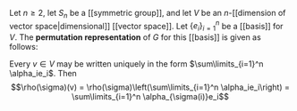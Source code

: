Let $n\geq 2$, let $S_n$ be a [[symmetric group]], and let $V$ be an $n$-[[dimension of vector space|dimensional]] [[vector space]]. Let $\{e_i\}_{i=1}^n$ be a [[basis]] for $V$. The **permutation representation** of $G$ for this [[basis]] is given as follows:

Every $v\in V$ may be written uniquely in the form $\sum\limits_{i=1}^n \alpha_ie_i$. Then $$\rho(\sigma)(v) = \rho(\sigma)\left(\sum\limits_{i=1}^n \alpha_ie_i\right) = \sum\limits_{i=1}^n \alpha_{\sigma(i)}e_i$$